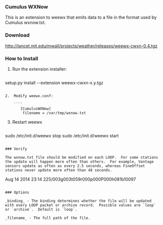 ### Cumulus WXNow

This is an extension to weewx that emits data to a file in the format used by Cumulus wxnow.txt.

### Download

http://lancet.mit.edu/mwall/projects/weather/releases/weewx-cwxn-0.4.tgz

### How to Install

1.  Run the extension installer:

    ```
setup.py install --extension weewx-cwxn-x.y.tgz
```

2.  Modify weewx.conf:

    ````
       [CumulusWXNow]
        filename = /var/tmp/wxnow.txt
````

3.  Restart weewx

    ```
sudo /etc/init.d/weewx stop
sudo /etc/init.d/weewx start
```

### Verify

The wxnow.txt file should be modified on each LOOP.  For some stations the update will happen more often than others.  For example, Vantage sensors update as often as every 2.5 seconds, whereas FineOffset stations never update more often than 48 seconds.

```
Aug 14 2014 23:14
225/003g003t059r000p000P000h081b10097
```

### Options

_binding_ - The binding determines whether the file will be updated with every LOOP packet or archive record.  Possible values are `loop` or `archive`.  Default is `loop`.

_filename_ - The full path of the file.
